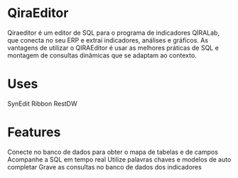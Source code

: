 # QiraEditor

Qiraeditor é um editor de SQL para o programa de indicadores QIRALab, que conecta no seu ERP e extrai indicadores, análises e gráficos.
As vantagens de utilizar o QIRAEditor é usar as melhores práticas de SQL e montagem de consultas dinâmicas que se adaptam ao contexto.

# Uses
SynEdit
Ribbon
RestDW

# Features
Conecte no banco de dados para obter o mapa de tabelas e de campos
Acompanhe a SQL em tempo real
Utilize palavras chaves e modelos de auto completar
Grave as consultas no banco de dados dos indicadores
